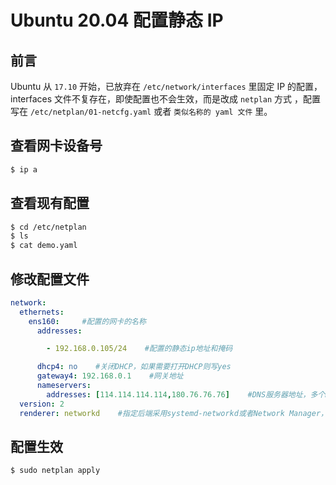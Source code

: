 # Ubuntu 20.04 配置静态 IP

## 前言

Ubuntu 从 `17.10` 开始，已放弃在 `/etc/network/interfaces` 里固定 IP 的配置，interfaces 文件不复存在，即使配置也不会生效，而是改成 `netplan` 方式 ，配置写在 `/etc/netplan/01-netcfg.yaml` 或者 `类似名称的 yaml 文件` 里。

## 查看网卡设备号

```bash
$ ip a
```

## 查看现有配置

```bash
$ cd /etc/netplan
$ ls
$ cat demo.yaml
```

## 修改配置文件

``` yaml
network:
  ethernets:
    ens160:     #配置的网卡的名称
      addresses: 

        - 192.168.0.105/24    #配置的静态ip地址和掩码

      dhcp4: no    #关闭DHCP，如果需要打开DHCP则写yes
      gateway4: 192.168.0.1    #网关地址
      nameservers:
        addresses: [114.114.114.114,180.76.76.76]    #DNS服务器地址，多个DNS服务器地址需要用英文逗号分隔开
  version: 2
  renderer: networkd    #指定后端采用systemd-networkd或者Network Manager，可不填写则默认使用systemd-workd
```

## 配置生效

```bash
$ sudo netplan apply
```
